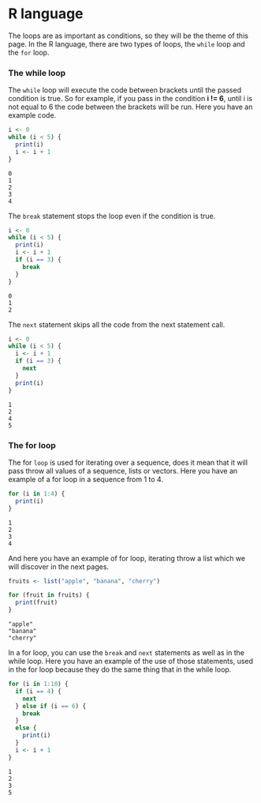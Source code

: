 # R language

The loops are as important as conditions, so they will be the theme of this page. In the R language, there are two types of loops, the `while` loop and the `for` loop.

### The while loop

The `while` loop will execute the code between brackets until the passed condition is true. So for example, if you pass in the condition **i != 6**, until i is not equal to 6 the code between the brackets will be run. Here you have an example code.

```r
i <- 0
while (i < 5) {
  print(i)
  i <- i + 1
}
```

```
0
1
2
3
4
```

The `break` statement stops the loop even if the condition is true.

```r
i <- 0
while (i < 5) {
  print(i)
  i <- i + 1
  if (i == 3) {
    break
  }
}
```

```
0
1
2
```

The `next` statement skips all the code from the next statement call.

```r
i <- 0
while (i < 5) {
  i <- i + 1
  if (i == 3) {
    next
  }
  print(i)
}
```

```
1
2
4
5
```

### The for loop

The for `loop` is used for iterating over a sequence, does it mean that it will pass throw all values of a sequence, lists or vectors. Here you have an example of a for loop in a sequence from 1 to 4.

```r
for (i in 1:4) {
  print(i)
}
```

```
1
2
3
4
```

And here you have an example of for loop, iterating throw a list which we will discover in the next pages.

```r
fruits <- list("apple", "banana", "cherry")

for (fruit in fruits) {
  print(fruit)
}
```

```
"apple"
"banana"
"cherry"
```

In a for loop, you can use the `break` and `next` statements as well as in the while loop. Here you have an example of the use of those statements, used in the for loop because they do the same thing that in the while loop.

```r
for (i in 1:10) {
  if (i == 4) {
    next
  } else if (i == 6) {
    break
  }
  else {
    print(i)
  }
  i <- i + 1
}
```

```
1
2
3
5
```
